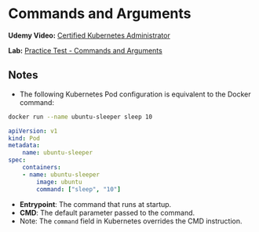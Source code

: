 # Commands and Arguments

**Udemy Video:** [Certified Kubernetes Administrator](https://udemy.com/course/certified-kubernetes-administrator-with-practice-tests/learn/lecture/14296012#overview)

**Lab:** [Practice Test - Commands and Arguments](https://uklabs.kodekloud.com/topic/practice-test-commands-and-arguments-2/)

## Notes

- The following Kubernetes Pod configuration is equivalent to the Docker command:

```bash
docker run --name ubuntu-sleeper sleep 10
```

```yaml
apiVersion: v1
kind: Pod
metadata:
    name: ubuntu-sleeper
spec:
    containers:
    - name: ubuntu-sleeper
        image: ubuntu
        command: ["sleep", "10"]
```

- **Entrypoint**: The command that runs at startup.
- **CMD**: The default parameter passed to the command.
- Note: The `command` field in Kubernetes overrides the CMD instruction.
